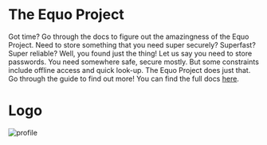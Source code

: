 # The Equo Project
Got time? Go through the docs to figure out the amazingness of the Equo Project.
Need to store something that you need super securely? Superfast? Super reliable? Well, you found just the thing!
Let us say you need to store passwords. You need somewhere safe, secure mostly. But some constraints include offline access and quick look-up. The Equo Project does just that. Go through the guide to find out more! You can find the full docs [here](https://tricentric.gitbook.io/tricentric-equo/).

# Logo
![profile](https://user-images.githubusercontent.com/100458581/158702363-7ba91b3d-39e2-4943-a697-1c084650507c.png)
